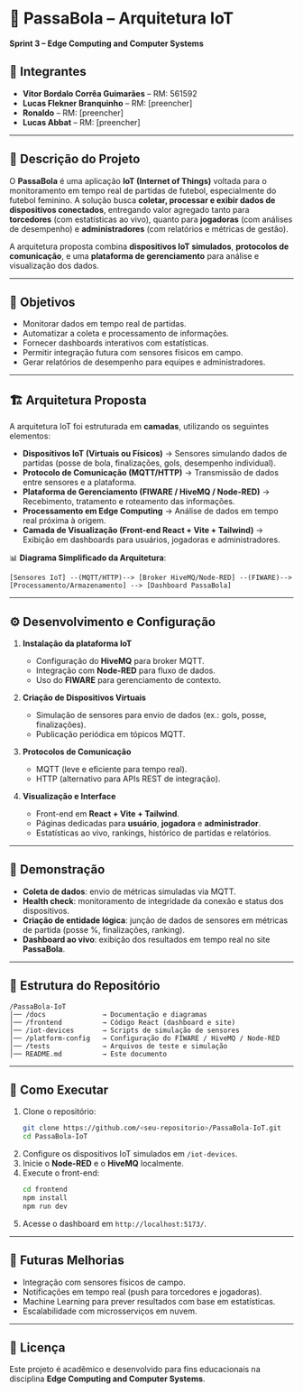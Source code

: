 # 📌 PassaBola – Arquitetura IoT  
**Sprint 3 – Edge Computing and Computer Systems**  

## 👥 Integrantes  
- **Vitor Bordalo Corrêa Guimarães** – RM: 561592  
- **Lucas Flekner Branquinho** – RM: [preencher]  
- **Ronaldo** – RM: [preencher]  
- **Lucas Abbat** – RM: [preencher]  

---

## 📖 Descrição do Projeto  
O **PassaBola** é uma aplicação **IoT (Internet of Things)** voltada para o monitoramento em tempo real de partidas de futebol, especialmente do futebol feminino. A solução busca **coletar, processar e exibir dados de dispositivos conectados**, entregando valor agregado tanto para **torcedores** (com estatísticas ao vivo), quanto para **jogadoras** (com análises de desempenho) e **administradores** (com relatórios e métricas de gestão).  

A arquitetura proposta combina **dispositivos IoT simulados**, **protocolos de comunicação**, e uma **plataforma de gerenciamento** para análise e visualização dos dados.  

---

## 🎯 Objetivos  
- Monitorar dados em tempo real de partidas.  
- Automatizar a coleta e processamento de informações.  
- Fornecer dashboards interativos com estatísticas.  
- Permitir integração futura com sensores físicos em campo.  
- Gerar relatórios de desempenho para equipes e administradores.  

---

## 🏗️ Arquitetura Proposta  
A arquitetura IoT foi estruturada em **camadas**, utilizando os seguintes elementos:  

- **Dispositivos IoT (Virtuais ou Físicos)** → Sensores simulando dados de partidas (posse de bola, finalizações, gols, desempenho individual).  
- **Protocolo de Comunicação (MQTT/HTTP)** → Transmissão de dados entre sensores e a plataforma.  
- **Plataforma de Gerenciamento (FIWARE / HiveMQ / Node-RED)** → Recebimento, tratamento e roteamento das informações.  
- **Processamento em Edge Computing** → Análise de dados em tempo real próxima à origem.  
- **Camada de Visualização (Front-end React + Vite + Tailwind)** → Exibição em dashboards para usuários, jogadoras e administradores.  

📊 **Diagrama Simplificado da Arquitetura**:  
```
[Sensores IoT] --(MQTT/HTTP)--> [Broker HiveMQ/Node-RED] --(FIWARE)--> [Processamento/Armazenamento] --> [Dashboard PassaBola]
```

---

## ⚙️ Desenvolvimento e Configuração  
1. **Instalação da plataforma IoT**  
   - Configuração do **HiveMQ** para broker MQTT.  
   - Integração com **Node-RED** para fluxo de dados.  
   - Uso do **FIWARE** para gerenciamento de contexto.  

2. **Criação de Dispositivos Virtuais**  
   - Simulação de sensores para envio de dados (ex.: gols, posse, finalizações).  
   - Publicação periódica em tópicos MQTT.  

3. **Protocolos de Comunicação**  
   - MQTT (leve e eficiente para tempo real).  
   - HTTP (alternativo para APIs REST de integração).  

4. **Visualização e Interface**  
   - Front-end em **React + Vite + Tailwind**.  
   - Páginas dedicadas para **usuário**, **jogadora** e **administrador**.  
   - Estatísticas ao vivo, rankings, histórico de partidas e relatórios.  

---

## 🧪 Demonstração  
- **Coleta de dados**: envio de métricas simuladas via MQTT.  
- **Health check**: monitoramento de integridade da conexão e status dos dispositivos.  
- **Criação de entidade lógica**: junção de dados de sensores em métricas de partida (posse %, finalizações, ranking).  
- **Dashboard ao vivo**: exibição dos resultados em tempo real no site **PassaBola**.  

---

## 📂 Estrutura do Repositório  
```
/PassaBola-IoT
│── /docs              → Documentação e diagramas
│── /frontend          → Código React (dashboard e site)
│── /iot-devices       → Scripts de simulação de sensores
│── /platform-config   → Configuração do FIWARE / HiveMQ / Node-RED
│── /tests             → Arquivos de teste e simulação
│── README.md          → Este documento
```

---

## 🚀 Como Executar  
1. Clone o repositório:  
   ```bash
   git clone https://github.com/<seu-repositorio>/PassaBola-IoT.git
   cd PassaBola-IoT
   ```
2. Configure os dispositivos IoT simulados em `/iot-devices`.  
3. Inicie o **Node-RED** e o **HiveMQ** localmente.  
4. Execute o front-end:  
   ```bash
   cd frontend
   npm install
   npm run dev
   ```
5. Acesse o dashboard em `http://localhost:5173/`.  

---

## 📌 Futuras Melhorias  
- Integração com sensores físicos de campo.  
- Notificações em tempo real (push para torcedores e jogadoras).  
- Machine Learning para prever resultados com base em estatísticas.  
- Escalabilidade com microsserviços em nuvem.  

---

## 📜 Licença  
Este projeto é acadêmico e desenvolvido para fins educacionais na disciplina **Edge Computing and Computer Systems**.  

